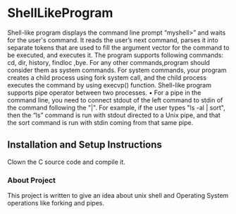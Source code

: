 # ShellLikeProgram
  Shell-like program displays the command line prompt “myshell>” and waits for the user's
command. It reads the user’s next command, parses it into separate tokens that are used to fill the
argument vector for the command to be executed, and executes it. The program supports following commands: cd, dir, history, findloc ,bye.
For any other commands,program should consider them as system commands. For system commands, your program creates a child process using 
fork system call, and the child process executes the command by using execvp() function.
  Shell-like program supports pipe operator between two processes.
• For a pipe in the command line, you need to connect stdout of the left command to stdin of
the command following the "|". For example, if the user types "ls -al | sort", then the “ls”
command is run with stdout directed to a Unix pipe, and that the sort command is run with
stdin coming from that same pipe.
## Installation and Setup Instructions

Clown the C source code and compile it. 

### About Project

This project is written to give an idea about unix shell and Operating System operations like forking and pipes.
